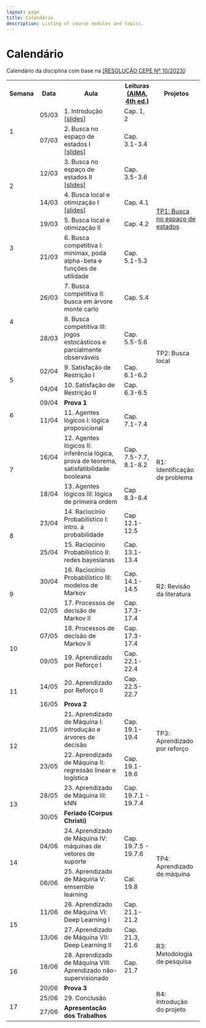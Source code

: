 ```yaml
---
layout: page
title: Calendário
description: Listing of course modules and topics.
---
```


# Calendário

Calendário da disciplina com base na [[RESOLUÇÃO CEPE Nº 10/2023]](https://res.ufv.br/wp-content/uploads/2023/11/Resolucao-Cepe-no-10-2023.pdf):

<!-- {% for module in site.modules %}
{{ module }}
{% endfor %} -->

<table>
  <tr>
    <th>Semana</th>
    <th>Data</th>
    <th>Aula</th>
    <th>Leituras<br><a href="https://aima.cs.berkeley.edu/">(AIMA, 4th ed.)</a></th>
    <th>Projetos</th>
  </tr>

  <!-- Semana 1 -->
  <tr>
    <td rowspan="2">1</td>
    <td>05/03</td>
    <td>1. Introdução<br><a href="{{ 'assets/slides/A01-introducao.pdf' | relative_url }}">[slides]</a></td>
    <td>Cap. 1, 2</td>
    <td></td>
  </tr>
  <tr>
    <td>07/03</td>
    <td>2. Busca no espaço de estados I<br><a href="{{ 'assets/slides/A02-busca-estados1.pdf' | relative_url }}">[slides]</a></td>
    <td>Cap. 3.1-3.4</td>
    <td></td>
  </tr>

  <!-- Semana 2 -->
  <tr>
    <td rowspan="2">2</td>
    <td>12/03</td>
    <td>3. Busca no espaço de estados II<br><a href="{{ 'assets/slides/A03-busca-estados2.pdf' | relative_url }}">[slides]</a></td>
    <td>Cap. 3.5-3.6</td>
    <td rowspan="4"><a href="{{ site.url }}/assignments/tp1-busca">TP1: Busca no espaço de estados</a></td>
  </tr>
  <tr>
    <td>14/03</td>
    <td>4. Busca local e otimização I<br><a href="{{ 'assets/slides/A04-busca-local1.pdf' | relative_url }}">[slides]</a></td>
    <td>Cap. 4.1</td>
  </tr>

  <!-- Semana 3 -->
  <tr>
    <td rowspan="2">3</td>
    <td>19/03</td>
    <td>5. Busca local e otimização II</td>
    <td>Cap. 4.2</td>
  </tr>
  <tr>
    <td>21/03</td>
    <td>6. Busca competitiva I: minimax, poda alpha-beta e funções de utilidade</td>
    <td>Cap. 5.1-5.3</td>
  </tr>

  <!-- Semana 5 -->
  <tr>
    <td rowspan="2">4</td>
    <td>26/03</td>
    <td>7. Busca competitiva II: busca em árvore monte carlo</td>
    <td>Cap. 5.4</td>
    <td rowspan="6">TP2: Busca local</td>
  </tr>
  <tr>
    <td>28/03</td>
    <td>8. Busca competitiva III: jogos estocásticos e parcialmente observáveis</td>
    <td>Cap. 5.5-5.6</td>
  </tr>

  <!-- Semana 6 -->
  <tr>
    <td rowspan="2">5</td>
    <td>02/04</td>
    <td>9. Satisfação de Restrição I</td>
    <td>Cap. 6.1-6.2</td>
  </tr>
  <tr>
    <td>04/04</td>
    <td>10. Satisfação de Restrição II</td>
    <td>Cap. 6.3-6.5</td>
  </tr>

  <!-- Semana 7 -->
  <tr>
    <td rowspan="2">6</td>
    <td>09/04</td>
    <td><b>Prova 1</b></td>
    <td></td>
  </tr>
  <tr>
    <td>11/04</td>
    <td>11. Agentes lógicos I: lógica proposicional</td>
    <td>Cap. 7.1-7.4</td>
  </tr>

  <!-- Semana 8 -->
  <tr>
    <td rowspan="2">7</td>
    <td>16/04</td>
    <td>12. Agentes lógicos II: inferência lógica, prova de teorema, satisfatibilidade booleana</td>
    <td>Cap. 7.5-7.7, 8.1-8.2</td>
    <td rowspan="2">R1: Identificação de problema</td>
  </tr>
  <tr>
    <td>18/04</td>
    <td>13. Agentes lógicos III: lógica de primeira ordem</td>
    <td>Cap 8.3-8.4</td>
  </tr>  

  <!-- Semana 9 -->
  <tr>
    <td rowspan="2">8</td>
    <td>23/04</td>
    <td>14. Raciocínio Probabilístico I: intro. à probabilidade</td>
    <td>Cap 12.1-12.5</td>
    <td rowspan="6">R2: Revisão da literatura</td>
  </tr>
  <tr>
    <td>25/04</td>
    <td>15. Raciocínio Probabilístico II: redes bayesianas</td>
    <td>Cap. 13.1-13.4</td>
  </tr>  

  <!-- Semana 10 -->
  <tr>
    <td rowspan="2">9</td>
    <td>30/04</td>
    <td>16. Raciocínio Probabilístico III: modelos de Markov</td>
    <td>Cap. 14.1-14.5</td>
  </tr>
  <tr>
    <td>02/05</td>
    <td>17. Processos de decisão de Markov II</td>
    <td>Cap. 17.3-17.4</td>
  </tr>  

  <!-- Semana 11 -->
  <tr>
    <td rowspan="2">10</td>
    <td>07/05</td>
    <td>18. Processos de decisão de Markov II</td>
    <td>Cap. 17.3-17.4</td>
  </tr>
  <tr>
    <td>09/05</td>
     <td>19. Aprendizado por Reforço I</td>
    <td>Cap. 22.1-22.4</td>
  </tr>  

  <!-- Semana 12 -->
  <tr>
    <td rowspan="2">11</td>
    <td>14/05</td>
    <td>20. Aprendizado por Reforço II</td>
    <td>Cap. 22.5-22.7</td>
    <td rowspan="5">TP3: Aprendizado por reforço</td>
  </tr>
  <tr>
    <td>16/05</td>
    <td><b>Prova 2</b></td>
    <td></td>
  </tr>  

  <!-- Semana 13 -->
  <tr>
    <td rowspan="2">12</td>
    <td>21/05</td>
    <td>21. Aprendizado de Máquina I: introdução e árvores de decisão</td>
    <td>Cap. 19.1-19.4</td>
  </tr>
  <tr>
    <td>23/05</td>
    <td>22. Aprendizado de Máquina II: regressão linear e logística</td>
    <td>Cap. 19.1-19.6</td>
  </tr>  

  <!-- Semana 14 -->
  <tr>
    <td rowspan="2">13</td>
    <td>28/05</td>
    <td>23. Aprendizado de Máquina III: kNN</td>
    <td>Cap. 19.7.1 - 19.7.4</td>
  </tr>
  <tr>
    <td>30/05</td>
    <td><b>Feriado (Corpus Christi)</b></td>
    <td></td>
    <td rowspan="4">TP4: Aprendizado de máquina</td>
  </tr>  

  <!-- Semana 15 -->
  <tr>
    <td rowspan="2">14</td>
    <td>04/06</td>
    <td>24. Aprendizado de Máquina IV: máquinas de vetores de suporte</td>
    <td>Cap. 19.7.5 - 19.7.6</td>
  </tr>
  <tr>
    <td>06/06</td>
    <td>25. Aprendizado de Máquina V: emsemble learning</td>
    <td>Cal. 19.8</td>
  </tr>  

  <!-- Semana 16 -->
  <tr>
    <td rowspan="2">15</td>
    <td>11/06</td>
    <td>26. Aprendizado de Máquina VI: Deep Learning I</td>
    <td>Cap.  21.1-21.2</td>
  </tr>
  <tr>
    <td>13/06</td>
    <td>27. Aprendizado de Máquina VII: Deep Learning II</td>
    <td>Cap. 21.3, 21.6</td>
    <td rowspan="2">R3: Metodologia de pesquisa</td>
  </tr>  

  <!-- Semana 17 -->
  <tr>
    <td rowspan="2">16</td>
    <td>18/06</td>
    <td>28. Aprendizado de Máquina VIII: Aprendizado não-supervisionado</td>
    <td>Cap. 21.7</td>
  </tr>
  <tr>
    <td>20/06</td>
    <td><b>Prova 3</b></td>
    <td></td>
    <td rowspan="3">R4: Introdução do projeto</td>
  </tr>  

  <!-- Semana 18 -->
  <tr>
    <td rowspan="2">17</td>
    <td>25/06</td>
    <td>29. Conclusão</td>
    <td></td>
  </tr>
  <tr>
    <td>27/06</td>
    <td><b>Apresentação dos Trabalhos</b></td>
    <td></td>
  </tr>  

</table>
